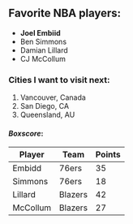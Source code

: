 ## Favorite NBA players:

* **Joel Embiid**
* Ben Simmons
* Damian Lillard
* CJ McCollum



### Cities I want to visit next:

1. Vancouver, Canada
1. San Diego, CA
1. Queensland, AU


#### _Boxscore_:

Player |Team|Points
---|---|---
Embidd | 76ers | 35
Simmons | 76ers | 18
Lillard | Blazers | 42
McCollum | Blazers | 27